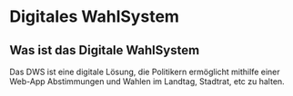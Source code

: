 # Digitales WahlSystem
## Was ist das Digitale WahlSystem
Das DWS ist eine digitale Lösung, die Politikern ermöglicht mithilfe einer Web-App Abstimmungen und Wahlen im Landtag, Stadtrat, etc zu halten.

